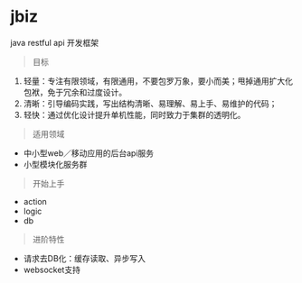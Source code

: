 # jbiz
java restful api 开发框架

> 目标
1. 轻量：专注有限领域，有限通用，不要包罗万象，要小而美；甩掉通用扩大化包袱，免于冗余和过度设计。
2. 清晰：引导编码实践，写出结构清晰、易理解、易上手、易维护的代码；
3. 轻快：通过优化设计提升单机性能，同时致力于集群的透明化。

> 适用领域
* 中小型web／移动应用的后台api服务
* 小型模块化服务群

> 开始上手
* action
* logic
* db


> 进阶特性
* 请求去DB化：缓存读取、异步写入
* websocket支持
